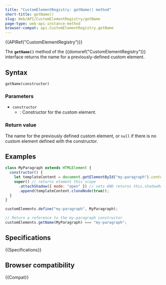 ```yaml
---
title: "CustomElementRegistry: getName() method"
short-title: getName()
slug: Web/API/CustomElementRegistry/getName
page-type: web-api-instance-method
browser-compat: api.CustomElementRegistry.getName
---
```


{{APIRef("CustomElementRegistry")}}

The **`getName()`** method of the
{{domxref("CustomElementRegistry")}} interface returns the name for a
previously-defined custom element.

## Syntax

```js-nolint
getName(constructor)
```

### Parameters

- `constructor`
  - : Constructor for the custom element.

### Return value

The name for the previously defined custom element, or `null` if there is no custom element defined with the constructor.

## Examples

```js
class MyParagraph extends HTMLElement {
  constructor() {
    let templateContent = document.getElementById("my-paragraph").content;
    super() // returns element this scope
      .attachShadow({ mode: "open" }) // sets AND returns this.shadowRoot
      .append(templateContent.cloneNode(true));
  }
}

customElements.define("my-paragraph", MyParagraph);

// Return a reference to the my-paragraph constructor
customElements.getName(MyParagraph) === "my-paragraph";
```

## Specifications

{{Specifications}}

## Browser compatibility

{{Compat}}

